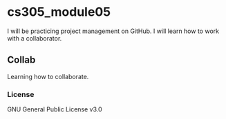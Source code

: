 # cs305_module05
I will be practicing project management on GitHub. I will learn how to work with a collaborator.

## Collab 
Learning how to collaborate.

### License
GNU General Public License v3.0
